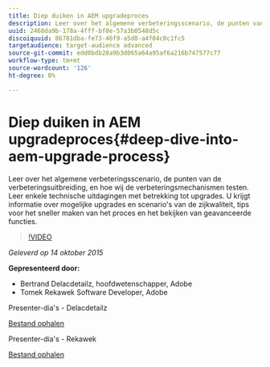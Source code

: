```yaml
---
title: Diep duiken in AEM upgradeproces
description: Leer over het algemene verbeteringsscenario, de punten van de verbeteringsuitbreiding, en hoe wij de verbeteringsmechanismen testen. Leer enkele technische uitdagingen met betrekking tot upgrades. U krijgt informatie over mogelijke upgrades en scenario's van de zijkwaliteit, tips voor het sneller maken van het proces en het bekijken van geavanceerde functies.
uuid: 2468da9b-178a-4fff-bf8e-57a3b0548d5c
discoiquuid: 86781dba-fe73-46f9-a5d0-a4f04c0c1fc5
targetaudience: target-audience advanced
source-git-commit: edd0bdb28a9b3d065a64a95af6a216b747577c77
workflow-type: tm+mt
source-wordcount: '126'
ht-degree: 0%

---
```


# Diep duiken in AEM upgradeproces{#deep-dive-into-aem-upgrade-process}

Leer over het algemene verbeteringsscenario, de punten van de verbeteringsuitbreiding, en hoe wij de verbeteringsmechanismen testen. Leer enkele technische uitdagingen met betrekking tot upgrades. U krijgt informatie over mogelijke upgrades en scenario&#39;s van de zijkwaliteit, tips voor het sneller maken van het proces en het bekijken van geavanceerde functies.

>[!VIDEO](https://video.tv.adobe.com/v/19376/?quality=9)

*Geleverd op 14 oktober 2015*

**Gepresenteerd door:**

* Bertrand Delacdetailz, hoofdwetenschapper, Adobe
* Tomek Rekawek Software Developer, Adobe

Presenter-dia&#39;s - Delacdetailz

[Bestand ophalen](assets/aemgems-upgrades-2015-bdelacretaz.pdf)

Presenter-dia&#39;s - Rekawek

[Bestand ophalen](assets/aemgems-upgrades-2015-trekaewk.pdf)
<!--
[Get back to the Overview](https://helpx.adobe.com/experience-manager/kt/eseminars/gems/aem-index.html)
-->
